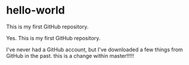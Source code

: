 # hello-world
This is my first GitHub repository.

Yes. This is my first GitHub repository.

I've never had a GitHub account, but I've downloaded a few things from GitHub in the past.
this is a change within master!!!!!
